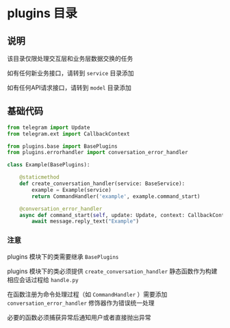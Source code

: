 # plugins 目录

## 说明

该目录仅限处理交互层和业务层数据交换的任务

如有任何新业务接口，请转到 `service` 目录添加

如有任何API请求接口，请转到 `model` 目录添加

## 基础代码

``` python
from telegram import Update
from telegram.ext import CallbackContext

from plugins.base import BasePlugins
from plugins.errorhandler import conversation_error_handler

class Example(BasePlugins):

    @staticmethod
    def create_conversation_handler(service: BaseService):
        example = Example(service)
        return CommandHandler('example', example.command_start)

    @conversation_error_handler
    async def command_start(self, update: Update, context: CallbackContext) -> None:
        await message.reply_text("Example")

```

### 注意

plugins 模块下的类需要继承 `BasePlugins`

plugins 模块下的类必须提供 `create_conversation_handler` 静态函数作为构建相应会话过程给 `handle.py`

在函数注册为命令处理过程（如 `CommandHandler` ）需要添加 `conversation_error_handler` 修饰器作为错误统一处理

必要的函数必须捕获异常后通知用户或者直接抛出异常